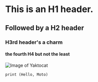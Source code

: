 # This is an H1 header. 
## Followed by a H2 header
### H3rd header's a charm
#### the fourth H4 but not the least


![Image of Yaktocat](https://octodex.github.com/images/yaktocat.png)

```
print (Hello, Moto)
```
